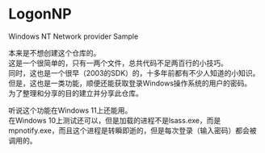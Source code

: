 # LogonNP
Windows NT Network provider Sample

本来是不想创建这个仓库的。  
这是一个很简单的，只有一两个文件，总共代码不足两百行的小技巧。  
同时，这也是一个很早（2003的SDK）的，十多年前都有不少人知道的小知识。  
但是，这也是一类功能，顺便还能获取登录Windows操作系统的用户的密码。  
为了整理和分享的目的建立并分享此仓库。  

听说这个功能在Windows 11上还能用。  
在Windows 10上测试还可以，但是加载的进程不是lsass.exe，而是mpnotify.exe，而且这个进程是转瞬即逝的，但是每次登录（输入密码）都会被调用的。  
